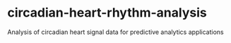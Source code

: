 # circadian-heart-rhythm-analysis
Analysis of circadian heart signal data for predictive analytics applications
